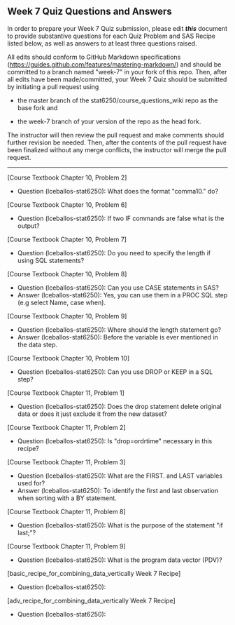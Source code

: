 ## Week 7 Quiz Questions and Answers

In order to prepare your Week 7 Quiz submission, please edit ***this*** document to provide substantive questions for each Quiz Problem and SAS Recipe listed below, as well as answers to at least three questions raised.

All edits should conform to GitHub Markdown specifications (https://guides.github.com/features/mastering-markdown/) and should be committed to a branch named "week-7" in your fork of this repo. Then, after all edits have been made/committed, your Week 7 Quiz should be submitted by initiating a pull request using

- the master branch of the stat6250/course_questions_wiki repo as the base fork and

- the week-7 branch of your version of the repo as the head fork.

The instructor will then review the pull request and make comments should further revision be needed. Then, after the contents of the pull request have been finalized without any merge conflicts, the instructor will merge the pull request.

********************************************************************************



[Course Textbook Chapter 10, Problem 2]
- Question (lceballos-stat6250): What does the format "comma10." do?



[Course Textbook Chapter 10, Problem 6]
- Question (lceballos-stat6250): If two IF commands are false what is the output?



[Course Textbook Chapter 10, Problem 7]
- Question (lceballos-stat6250): Do you need to specify the length if using SQL statements?



[Course Textbook Chapter 10, Problem 8]
- Question (lceballos-stat6250): Can you use CASE statements in SAS?
- Answer (lceballos-stat6250): Yes, you can use them in a PROC SQL step (e.g select Name, case when).



[Course Textbook Chapter 10, Problem 9]
- Question (lceballos-stat6250): Where should the length statement go?
- Answer (lceballos-stat6250): Before the variable is ever mentioned in the data step.


[Course Textbook Chapter 10, Problem 10]
- Question (lceballos-stat6250): Can you use DROP or KEEP in a SQL step?



[Course Textbook Chapter 11, Problem 1]
- Question (lceballos-stat6250): Does the drop statement delete original data or does it just exclude it from the new dataset?



[Course Textbook Chapter 11, Problem 2]
- Question (lceballos-stat6250): Is "drop=ordrtime" necessary in this recipe?



[Course Textbook Chapter 11, Problem 3]
- Question (lceballos-stat6250): What are the FIRST. and LAST variables used for?
- Answer (lceballos-stat6250): To identify the first and last observation when sorting with a BY statement.



[Course Textbook Chapter 11, Problem 8]
- Question (lceballos-stat6250): What is the purpose of the statement "if last;"?



[Course Textbook Chapter 11, Problem 9]
- Question (lceballos-stat6250): What is the program data vector (PDV)?



[basic_recipe_for_combining_data_vertically Week 7 Recipe]
- Question (lceballos-stat6250):



[adv_recipe_for_combining_data_vertically Week 7 Recipe]
- Question (lceballos-stat6250):


